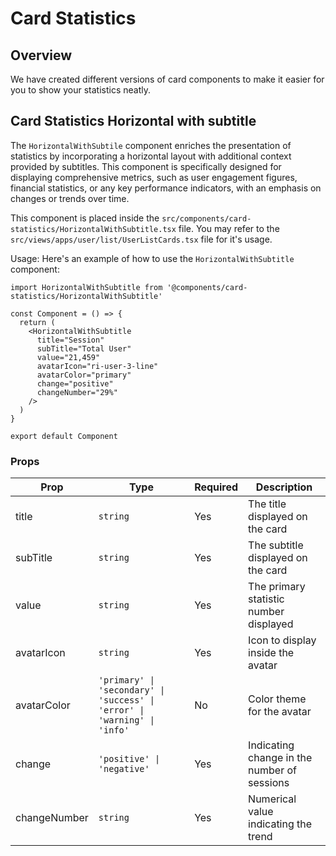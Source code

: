 # Card Statistics

## Overview

We have created different versions of card components to make it easier for you to show your statistics neatly.

## Card Statistics Horizontal with subtitle

The `HorizontalWithSubtile` component enriches the presentation of statistics by incorporating a horizontal layout with additional context provided by subtitles. This component is specifically designed for displaying comprehensive metrics, such as user engagement figures, financial statistics, or any key performance indicators, with an emphasis on changes or trends over time.

This component is placed inside the `src/components/card-statistics/HorizontalWithSubtitle.tsx` file. You may refer to the `src/views/apps/user/list/UserListCards.tsx` file for it's usage.

Usage: Here's an example of how to use the `HorizontalWithSubtitle` component:

```tsx
import HorizontalWithSubtitle from '@components/card-statistics/HorizontalWithSubtitle'

const Component = () => {
  return (
    <HorizontalWithSubtitle
      title="Session"
      subTitle="Total User"
      value="21,459"
      avatarIcon="ri-user-3-line"
      avatarColor="primary"
      change="positive"
      changeNumber="29%"
    />
  )
}

export default Component
```

### Props

| Prop         | Type                                                                    | Required | Description                                  |
|--------------|-------------------------------------------------------------------------|----------|----------------------------------------------|
| title        | `string`                                                                  | Yes      | The title displayed on the card              |
| subTitle     | `string`                                                                  | Yes      | The subtitle displayed on the card           |
| value        | `string`                                                                  | Yes      | The primary statistic number displayed
| avatarIcon         | `string`                                                                  | Yes      | Icon to display inside the avatar            |
| avatarColor  | `'primary' \| 'secondary' \| 'success' \| 'error' \| 'warning' \| 'info'` | No       | Color theme for the avatar                   |
| change       | `'positive' \| 'negative'`                                                | Yes      | Indicating change in the number of sessions  |
| changeNumber | `string`                                                                  | Yes      | Numerical value indicating the trend         |